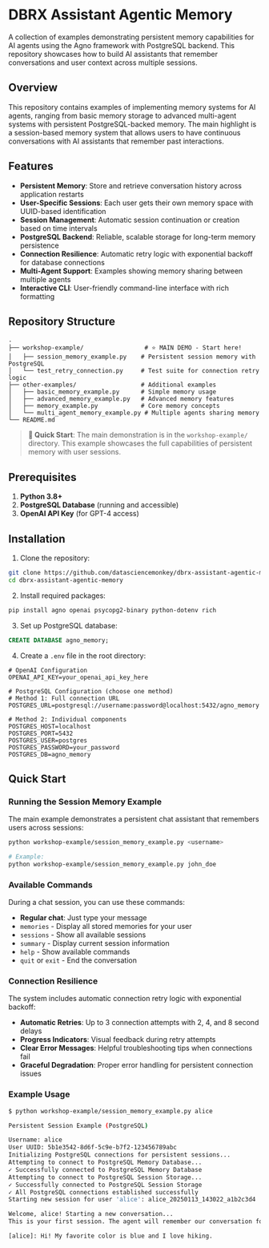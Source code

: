 # DBRX Assistant Agentic Memory

A collection of examples demonstrating persistent memory capabilities for AI agents using the Agno framework with PostgreSQL backend. This repository showcases how to build AI assistants that remember conversations and user context across multiple sessions.

## Overview

This repository contains examples of implementing memory systems for AI agents, ranging from basic memory storage to advanced multi-agent systems with persistent PostgreSQL-backed memory. The main highlight is a session-based memory system that allows users to have continuous conversations with AI assistants that remember past interactions.

## Features

- **Persistent Memory**: Store and retrieve conversation history across application restarts
- **User-Specific Sessions**: Each user gets their own memory space with UUID-based identification
- **Session Management**: Automatic session continuation or creation based on time intervals
- **PostgreSQL Backend**: Reliable, scalable storage for long-term memory persistence
- **Connection Resilience**: Automatic retry logic with exponential backoff for database connections
- **Multi-Agent Support**: Examples showing memory sharing between multiple agents
- **Interactive CLI**: User-friendly command-line interface with rich formatting

## Repository Structure

```
.
├── workshop-example/                 # ⭐ MAIN DEMO - Start here!
│   ├── session_memory_example.py    # Persistent session memory with PostgreSQL
│   └── test_retry_connection.py     # Test suite for connection retry logic
├── other-examples/                  # Additional examples
│   ├── basic_memory_example.py      # Simple memory usage
│   ├── advanced_memory_example.py   # Advanced memory features
│   ├── memory_example.py            # Core memory concepts
│   └── multi_agent_memory_example.py # Multiple agents sharing memory
└── README.md
```

> **📍 Quick Start**: The main demonstration is in the `workshop-example/` directory. This example showcases the full capabilities of persistent memory with user sessions.

## Prerequisites

1. **Python 3.8+**
2. **PostgreSQL Database** (running and accessible)
3. **OpenAI API Key** (for GPT-4 access)

## Installation

1. Clone the repository:
```bash
git clone https://github.com/datasciencemonkey/dbrx-assistant-agentic-memory.git
cd dbrx-assistant-agentic-memory
```

2. Install required packages:
```bash
pip install agno openai psycopg2-binary python-dotenv rich
```

3. Set up PostgreSQL database:
```sql
CREATE DATABASE agno_memory;
```

4. Create a `.env` file in the root directory:
```env
# OpenAI Configuration
OPENAI_API_KEY=your_openai_api_key_here

# PostgreSQL Configuration (choose one method)
# Method 1: Full connection URL
POSTGRES_URL=postgresql://username:password@localhost:5432/agno_memory

# Method 2: Individual components
POSTGRES_HOST=localhost
POSTGRES_PORT=5432
POSTGRES_USER=postgres
POSTGRES_PASSWORD=your_password
POSTGRES_DB=agno_memory
```

## Quick Start

### Running the Session Memory Example

The main example demonstrates a persistent chat assistant that remembers users across sessions:

```bash
python workshop-example/session_memory_example.py <username>

# Example:
python workshop-example/session_memory_example.py john_doe
```

### Available Commands

During a chat session, you can use these commands:
- **Regular chat**: Just type your message
- `memories` - Display all stored memories for your user
- `sessions` - Show all available sessions
- `summary` - Display current session information
- `help` - Show available commands
- `quit` or `exit` - End the conversation

### Connection Resilience

The system includes automatic connection retry logic with exponential backoff:
- **Automatic Retries**: Up to 3 connection attempts with 2, 4, and 8 second delays
- **Progress Indicators**: Visual feedback during retry attempts  
- **Clear Error Messages**: Helpful troubleshooting tips when connections fail
- **Graceful Degradation**: Proper error handling for persistent connection issues

### Example Usage

```bash
$ python workshop-example/session_memory_example.py alice

Persistent Session Example (PostgreSQL)

Username: alice
User UUID: 5b1e3542-8d6f-5c9e-b7f2-123456789abc
Initializing PostgreSQL connections for persistent sessions...
Attempting to connect to PostgreSQL Memory Database...
✓ Successfully connected to PostgreSQL Memory Database
Attempting to connect to PostgreSQL Session Storage...
✓ Successfully connected to PostgreSQL Session Storage
✓ All PostgreSQL connections established successfully
Starting new session for user 'alice': alice_20250113_143022_a1b2c3d4

Welcome, alice! Starting a new conversation...
This is your first session. The agent will remember our conversation for next time.

[alice]: Hi! My favorite color is blue and I love hiking.